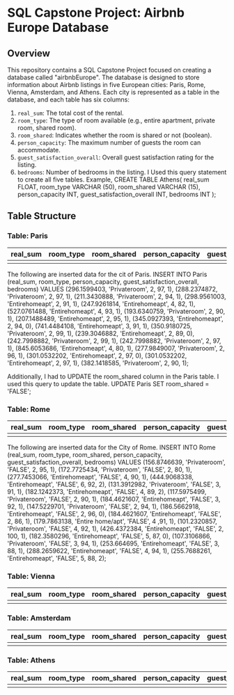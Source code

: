 # SQL Capstone Project: Airbnb Europe Database

## Overview

This repository contains a SQL Capstone Project focused on creating a database called "airbnbEurope". The database is designed to store information about Airbnb listings in five European cities: Paris, Rome, Vienna, Amsterdam, and Athens. Each city is represented as a table in the database, and each table has six columns:

1. `real_sum`: The total cost of the rental.
2. `room_type`: The type of room available (e.g., entire apartment, private room, shared room).
3. `room_shared`: Indicates whether the room is shared or not (boolean).
4. `person_capacity`: The maximum number of guests the room can accommodate.
5. `guest_satisfaction_overall`: Overall guest satisfaction rating for the listing.
6. `bedrooms`: Number of bedrooms in the listing.
I Used this query statement to create all five tables. Example,
CREATE TABLE Athens(
real_sum FLOAT,
room_type VARCHAR (50),
room_shared VARCHAR (15),
person_capacity INT,
guest_satisfaction_overall INT,
bedrooms INT
);

## Table Structure

### Table: Paris

| real_sum | room_type       | room_shared | person_capacity | guest_satisfaction_overall | bedrooms |
|----------|-----------------|-------------|-----------------|----------------------------|----------|
|          |                 |             |                 |                            |          |
The following are inserted data for the cit of Paris.
INSERT INTO Paris (real_sum, room_type, person_capacity, guest_satisfaction_overall, bedrooms) 
VALUES
(296.1599403, 'Privateroom', 2, 97, 1), 
(288.2374872, 'Privateroom', 2, 97, 1), 
(211.3430888, 'Privateroom', 2, 94, 1), 
(298.9561003, 'Entirehomeapt', 2, 91, 1), 
(247.9261814, 'Entirehomeapt', 4, 82, 1), 
(527.0761488, 'Entirehomeapt', 4, 93, 1), 
(193.6340759, 'Privateroom', 2, 90, 1), 
(207.1488489, 'Entirehomeapt', 2, 95, 1), 
(345.0927393, 'Entirehomeapt', 2, 94, 0), 
(741.4484108, 'Entirehomeapt', 3, 91, 1), 
(350.9180725, 'Privateroom', 2, 99, 1), 
(239.3046882, 'Entirehomeapt', 2, 89, 0), 
(242.7998882, 'Privateroom', 2, 99, 1), 
(242.7998882, 'Privateroom', 2, 97, 1), 
(845.6053686, 'Entirehomeapt', 4, 80, 1), 
(277.9849007, 'Privateroom', 2, 96, 1), 
(301.0532202, 'Entirehomeapt', 2, 97, 0), 
(301.0532202, 'Entirehomeapt', 2, 97, 1), 
(382.1418585, 'Privateroom', 2, 90, 1);

Additionally, I had to UPDATE the room_shared column in the Paris table. I used this query to update the table.
UPDATE Paris
SET room_shared = 'FALSE';

### Table: Rome

| real_sum | room_type       | room_shared | person_capacity | guest_satisfaction_overall | bedrooms |
|----------|-----------------|-------------|-----------------|----------------------------|----------|
|          |                 |             |                 |                            |          |

The following are inserted data for the City of Rome.
INSERT INTO Rome (real_sum, room_type, room_shared, person_capacity, guest_satisfaction_overall, bedrooms) VALUES
(156.8746639, 'Privateroom', 'FALSE', 2, 95, 1),
(172.7725434, 'Privateroom', 'FALSE', 2, 80, 1),
(277.7453066, 'Entirehomeapt', 'FALSE', 4, 90, 1),
(444.9068338, 'Entirehomeapt', 'FALSE', 6, 92, 2),
(131.3912982, 'Privateroom', 'FALSE', 3, 91, 1),
(182.1242373, 'Entirehomeapt', 'FALSE', 4, 89, 2),
(117.5975499, 'Privateroom', 'FALSE', 2, 90, 1),
(184.4621607, 'Entirehomeapt', 'FALSE', 3, 92, 1),
(147.5229701, 'Privateroom', 'FALSE', 2, 94, 1),
(186.5662918, 'Entirehomeapt', 'FALSE', 2, 96, 0),
(184.4621607, 'Entirehomeapt', 'FALSE', 2, 86, 1),
(179.7863138, 'Entire home/apt', 'FALSE', 4 ,91, 1),
(101.2320857, 'Privateroom', 'FALSE', 4, 92, 1),
(426.4372384, 'Entirehomeapt', 'FALSE', 2, 100, 1),
(182.3580296, 'Entirehomeapt', 'FALSE', 5, 87, 0),
(107.3106866, 'Privateroom', 'FALSE', 3, 94, 1),
(253.664695, 'Entirehomeapt', 'FALSE', 3, 88, 1),
(288.2659622, 'Entirehomeapt', 'FALSE', 4, 94, 1),
(255.7688261, 'Entirehomeapt', 'FALSE', 5, 88, 2);

### Table: Vienna

| real_sum | room_type       | room_shared | person_capacity | guest_satisfaction_overall | bedrooms |
|----------|-----------------|-------------|-----------------|----------------------------|----------|
|          |                 |             |                 |                            |          |

### Table: Amsterdam

| real_sum | room_type       | room_shared | person_capacity | guest_satisfaction_overall | bedrooms |
|----------|-----------------|-------------|-----------------|----------------------------|----------|
|          |                 |             |                 |                            |          |

### Table: Athens

| real_sum | room_type       | room_shared | person_capacity | guest_satisfaction_overall | bedrooms |
|----------|-----------------|-------------|-----------------|----------------------------|----------|
|          |                 |             |                 |                            |          |
